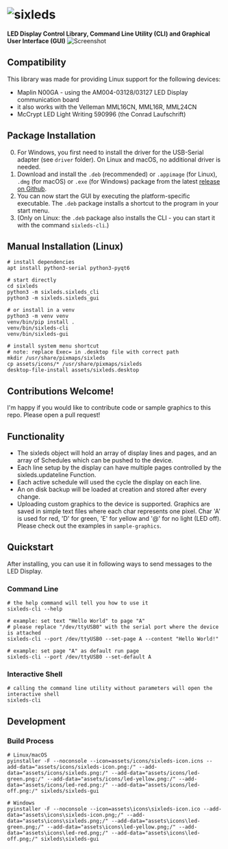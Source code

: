 # ![sixleds](assets/icons/sixleds-big.png)
**LED Display Control Library, Command Line Utility (CLI) and Graphical User Interface (GUI)**
![Screenshot](.github/screenshot.png)

## Compatibility
This library was made for providing Linux support for the following devices:
- Maplin N00GA - using the AM004-03128/03127 LED Display communication board
- it also works with the Velleman MML16CN, MML16R, MML24CN
- McCrypt LED Light Writing 590996 (the Conrad Laufschrift)

## Package Installation
0. For Windows, you first need to install the driver for the USB-Serial adapter (see `driver` folder). On Linux and macOS, no additional driver is needed.
1. Download and install the `.deb` (recommended) or `.appimage` (for Linux), `.dmg` (for macOS) or `.exe` (for Windows) package from the latest [release on Github](https://github.com/schorschii/sixleds/releases).
2. You can now start the GUI by executing the platform-specific executable. The `.deb` package installs a shortcut to the program in your start menu.
3. (Only on Linux: the `.deb` package also installs the CLI - you can start it with the command `sixleds-cli`.)

## Manual Installation (Linux)
```
# install dependencies
apt install python3-serial python3-pyqt6

# start directly
cd sixleds
python3 -m sixleds.sixleds_cli
python3 -m sixleds.sixleds_gui

# or install in a venv
python3 -m venv venv
venv/bin/pip install .
venv/bin/sixleds-cli
venv/bin/sixleds-gui

# install system menu shortcut
# note: replace Exec= in .desktop file with correct path
mkdir /usr/share/pixmaps/sixleds
cp assets/icons/* /usr/share/pixmaps/sixleds
desktop-file-install assets/sixleds.desktop
```

## Contributions Welcome!
I'm happy if you would like to contribute code or sample graphics to this repo. Please open a pull request!

## Functionality
- The sixleds object will hold an array of display lines and pages, and an array of Schedules which can be pushed to the device.
- Each line setup by the display can have multiple pages controlled by the sixleds.updateline Function.
- Each active schedule will used the cycle the display on each line.
- An on disk backup will be loaded at creation and stored after every change.
- Uploading custom graphics to the device is supported. Graphics are saved in simple text files where each char represents one pixel. Char 'A' is used for red, 'D' for green, 'E' for yellow and '@' for no light (LED off). Please check out the examples in `sample-graphics`.

## Quickstart
After installing, you can use it in following ways to send messages to the LED Display.

### Command Line
```
# the help command will tell you how to use it
sixleds-cli --help

# example: set text "Hello World" to page "A"
# please replace "/dev/ttyUSB0" with the serial port where the device is attached
sixleds-cli --port /dev/ttyUSB0 --set-page A --content "Hello World!"

# example: set page "A" as default run page
sixleds-cli --port /dev/ttyUSB0 --set-default A
```

### Interactive Shell
```
# calling the command line utility without parameters will open the interactive shell
sixleds-cli
```

## Development
### Build Process
```
# Linux/macOS
pyinstaller -F --noconsole --icon=assets/icons/sixleds-icon.icns --add-data="assets/icons/sixleds-icon.png:/" --add-data="assets/icons/sixleds.png:/" --add-data="assets/icons/led-green.png:/" --add-data="assets/icons/led-yellow.png:/" --add-data="assets/icons/led-red.png:/" --add-data="assets/icons/led-off.png:/" sixleds/sixleds-gui

# Windows
pyinstaller -F --noconsole --icon=assets\icons\sixleds-icon.ico --add-data="assets\icons\sixleds-icon.png;/" --add-data="assets\icons\sixleds.png;/" --add-data="assets\icons\led-green.png;/" --add-data="assets\icons\led-yellow.png;/" --add-data="assets\icons\led-red.png;/" --add-data="assets\icons\led-off.png;/" sixleds\sixleds-gui
```
